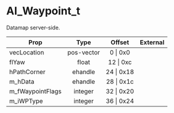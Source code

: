 # AI_Waypoint_t
Datamap server-side.

|Prop|Type|Offset|External|
|---|:-:|:-:|--:|
|vecLocation|pos-vector|0 \| 0x0||
|flYaw|float|12 \| 0xc||
|hPathCorner|ehandle|24 \| 0x18||
|m_hData|ehandle|28 \| 0x1c||
|m_fWaypointFlags|integer|32 \| 0x20||
|m_iWPType|integer|36 \| 0x24||
